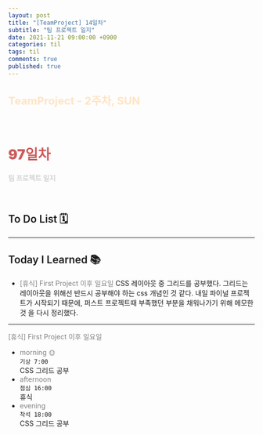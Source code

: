 ```yaml
---
layout: post
title: "[TeamProject] 14일차"
subtitle: "팀 프로젝트 일지"
date: 2021-11-21 09:00:00 +0900
categories: til
tags: til
comments: true
published: true
---
```


## <span style="color:Bisque;font-size: 22px">TeamProject - 2주차, SUN</span>

<br />

# **<span style="font-weight:900;color:indianred">97일차</span>**

**<span style="color:lightgray">팀 프로젝트 일지</span>**

<br />

## <span style="font-weight:600">To Do List</span> 🗓

---

## <span style="font-weight:600">Today I Learned</span> 📚

- <span style="color:gray">[휴식] First Project 이후 일요일 </span>
  CSS 레이아웃 중 그리드를 공부했다. 그리드는 레이아웃을 위해선 반드시 공부해야 하는 css 개념인 것 같다. 내일 파이널 프로젝트가 시작되기 때문에, 퍼스트 프로젝트때 부족했던 부분을 채워나가기 위해 메모한 것 을 다시 정리했다.
---

<span style="color:gray">[휴식] First Project 이후 일요일 </span>

- <span style="color:gray">morning 🌞</span> <br>
  `기상 7:00` <br>
  CSS 그리드 공부
- <span style="color:gray">afternoon</span> <br>
  `점심 16:00`<br>
  휴식
- <span style="color:gray">evening</span> <br>
  `착석 18:00`<br>
  CSS 그리드 공부
